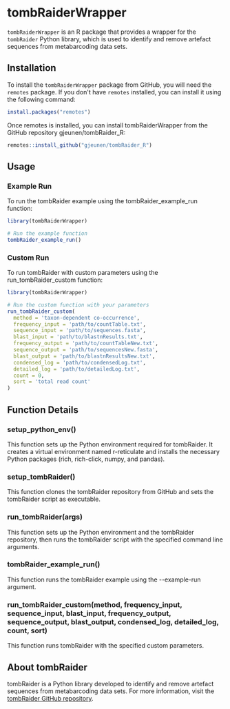# tombRaiderWrapper

`tombRaiderWrapper` is an R package that provides a wrapper for the `tombRaider` Python library, which is used to identify and remove artefact sequences from metabarcoding data sets.

## Installation

To install the `tombRaiderWrapper` package from GitHub, you will need the `remotes` package. If you don't have `remotes` installed, you can install it using the following command:

```r
install.packages("remotes")
```
Once remotes is installed, you can install tombRaiderWrapper from the GitHub repository gjeunen/tombRaider_R:

```r
remotes::install_github("gjeunen/tombRaider_R")
```
## Usage

### Example Run

To run the tombRaider example using the tombRaider_example_run function:
```r
library(tombRaiderWrapper)

# Run the example function
tombRaider_example_run()
```

### Custom Run

To run tombRaider with custom parameters using the run_tombRaider_custom function:
```r
library(tombRaiderWrapper)

# Run the custom function with your parameters
run_tombRaider_custom(
  method = 'taxon-dependent co-occurrence',
  frequency_input = 'path/to/countTable.txt',
  sequence_input = 'path/to/sequences.fasta',
  blast_input = 'path/to/blastnResults.txt',
  frequency_output = 'path/to/countTableNew.txt',
  sequence_output = 'path/to/sequencesNew.fasta',
  blast_output = 'path/to/blastnResultsNew.txt',
  condensed_log = 'path/to/condensedLog.txt',
  detailed_log = 'path/to/detailedLog.txt',
  count = 0,
  sort = 'total read count'
)
```
## Function Details

### setup_python_env()

This function sets up the Python environment required for tombRaider. It creates a virtual environment named r-reticulate and installs the necessary Python packages (rich, rich-click, numpy, and pandas).

### setup_tombRaider()

This function clones the tombRaider repository from GitHub and sets the tombRaider script as executable.

### run_tombRaider(args)

This function sets up the Python environment and the tombRaider repository, then runs the tombRaider script with the specified command line arguments.

### tombRaider_example_run()

This function runs the tombRaider example using the --example-run argument.

### run_tombRaider_custom(method, frequency_input, sequence_input, blast_input, frequency_output, sequence_output, blast_output, condensed_log, detailed_log, count, sort)

This function runs tombRaider with the specified custom parameters.

## About tombRaider

tombRaider is a Python library developed to identify and remove artefact sequences from metabarcoding data sets. For more information, visit the [tombRaider GitHub repository](https://github.com/gjeunen/tombRaider/).
